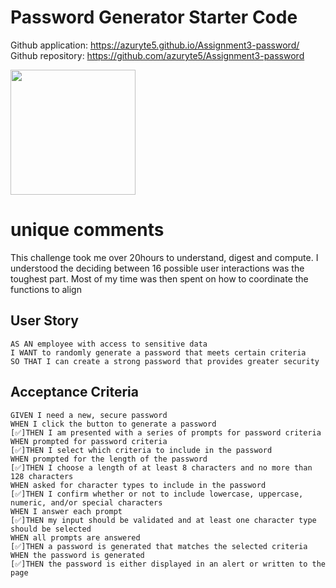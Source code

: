 # Password Generator Starter Code
Github application: https://azuryte5.github.io/Assignment3-password/
Github repository: https://github.com/azuryte5/Assignment3-password

<img src="../assets/images/password-challenge.PNG" width="200">

# unique comments
This challenge took me over 20hours to understand, digest and compute. I understood the deciding between 16 possible user interactions was the 
toughest part. Most of my time was then spent on how to coordinate the functions to align 

## User Story

```
AS AN employee with access to sensitive data
I WANT to randomly generate a password that meets certain criteria
SO THAT I can create a strong password that provides greater security
```

## Acceptance Criteria

```
GIVEN I need a new, secure password
WHEN I click the button to generate a password
[✅]THEN I am presented with a series of prompts for password criteria
WHEN prompted for password criteria
[✅]THEN I select which criteria to include in the password
WHEN prompted for the length of the password
[✅]THEN I choose a length of at least 8 characters and no more than 128 characters
WHEN asked for character types to include in the password
[✅]THEN I confirm whether or not to include lowercase, uppercase, numeric, and/or special characters
WHEN I answer each prompt
[✅]THEN my input should be validated and at least one character type should be selected
WHEN all prompts are answered
[✅]THEN a password is generated that matches the selected criteria
WHEN the password is generated
[✅]THEN the password is either displayed in an alert or written to the page